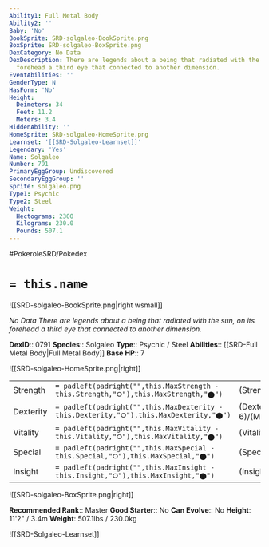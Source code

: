 ```yaml
---
Ability1: Full Metal Body
Ability2: ''
Baby: 'No'
BookSprite: SRD-solgaleo-BookSprite.png
BoxSprite: SRD-solgaleo-BoxSprite.png
DexCategory: No Data
DexDescription: There are legends about a being that radiated with the sun, on its
  forehead a third eye that connected to another dimension.
EventAbilities: ''
GenderType: N
HasForm: 'No'
Height:
  Deimeters: 34
  Feet: 11.2
  Meters: 3.4
HiddenAbility: ''
HomeSprite: SRD-solgaleo-HomeSprite.png
Learnset: '[[SRD-Solgaleo-Learnset]]'
Legendary: 'Yes'
Name: Solgaleo
Number: 791
PrimaryEggGroup: Undiscovered
SecondaryEggGroup: ''
Sprite: solgaleo.png
Type1: Psychic
Type2: Steel
Weight:
  Hectograms: 2300
  Kilograms: 230.0
  Pounds: 507.1
---
```


#PokeroleSRD/Pokedex

# `= this.name`

![[SRD-solgaleo-BookSprite.png|right wsmall]]

*No Data*
*There are legends about a being that radiated with the sun, on its forehead a third eye that connected to another dimension.*

**DexID**:: 0791
**Species**:: Solgaleo
**Type**:: Psychic / Steel
**Abilities**:: [[SRD-Full Metal Body|Full Metal Body]]
**Base HP**:: 7

![[SRD-solgaleo-HomeSprite.png|right]]

|           |                                                                                        |                                          |
| --------- | -------------------------------------------------------------------------------------- | ---------------------------------------- |
| Strength  | `= padleft(padright("",this.MaxStrength - this.Strength,"⭘"),this.MaxStrength,"⬤")`    | (Strength::7)/(MaxStrength::7)   |
| Dexterity | `= padleft(padright("",this.MaxDexterity - this.Dexterity,"⭘"),this.MaxDexterity,"⬤")` | (Dexterity:: 6)/(MaxDexterity::6) |
| Vitality  | `= padleft(padright("",this.MaxVitality - this.Vitality,"⭘"),this.MaxVitality,"⬤")`    | (Vitality::6)/(MaxVitality::6)   |
| Special   | `= padleft(padright("",this.MaxSpecial - this.Special,"⭘"),this.MaxSpecial,"⬤")`       | (Special::5)/(MaxSpecial::5)     |
| Insight   | `= padleft(padright("",this.MaxInsight - this.Insight,"⭘"),this.MaxInsight,"⬤")`       | (Insight::5)/(MaxInsight::5)     |

![[SRD-solgaleo-BoxSprite.png|right]]

**Recommended Rank**:: Master
**Good Starter**:: No
**Can Evolve**:: No
**Height**: 11'2" / 3.4m
**Weight**: 507.1lbs / 230.0kg

![[SRD-Solgaleo-Learnset]]